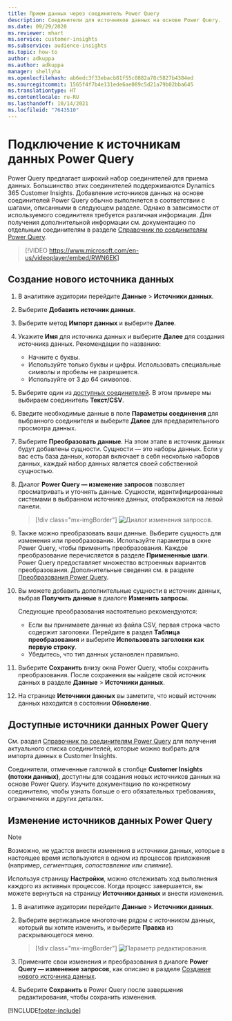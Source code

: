 ```yaml
---
title: Прием данных через соединитель Power Query
description: Соединители для источников данных на основе Power Query.
ms.date: 09/29/2020
ms.reviewer: mhart
ms.service: customer-insights
ms.subservice: audience-insights
ms.topic: how-to
author: adkuppa
ms.author: adkuppa
manager: shellyha
ms.openlocfilehash: ab6edc3f33ebacb81f55c0882a78c5827b4384ed
ms.sourcegitcommit: 1565f4f7b4e131ede6ae089c5d21a79b02bba645
ms.translationtype: HT
ms.contentlocale: ru-RU
ms.lasthandoff: 10/14/2021
ms.locfileid: "7643510"
---
```

# <a name="connect-to-a-power-query-data-source"></a>Подключение к источникам данных Power Query

Power Query предлагает широкий набор соединителей для приема данных. Большинство этих соединителей поддерживаются Dynamics 365 Customer Insights. Добавление источников данных на основе соединителей Power Query обычно выполняется в соответствии с шагами, описанными в следующем разделе. Однако в зависимости от используемого соединителя требуется различная информация. Для получения дополнительной информации см. документацию по отдельным соединителям в разделе [Справочник по соединителям Power Query](/power-query/connectors/).

> [!VIDEO https://www.microsoft.com/en-us/videoplayer/embed/RWN6EK]

## <a name="create-a-new-data-source"></a>Создание нового источника данных

1. В аналитике аудитории перейдите **Данные** > **Источники данных**.

1. Выберите **Добавить источник данных**.

1. Выберите метод **Импорт данных** и выберите **Далее**.

1. Укажите **Имя** для источника данных и выберите **Далее** для создания источника данных. Рекомендации по названию: 
   - Начните с буквы.
   - Используйте только буквы и цифры. Использовать специальные символы и пробелы не разрешается.
   - Используйте от 3 до 64 символов.

1. Выберите один из [доступных соединителей](#available-power-query-data-sources). В этом примере мы выбираем соединитель **Текст/CSV**.

1. Введите необходимые данные в поле **Параметры соединения** для выбранного соединителя и выберите **Далее** для предварительного просмотра данных.

1. Выберите **Преобразовать данные**. На этом этапе в источник данных будут добавлены сущности. Сущности — это наборы данных. Если у вас есть база данных, которая включает в себя несколько наборов данных, каждый набор данных является своей собственной сущностью.

1. Диалог **Power Query — изменение запросов** позволяет просматривать и уточнять данные. Сущности, идентифицированные системами в выбранном источнике данных, отображаются на левой панели.

   > [!div class="mx-imgBorder"]
   > ![Диалог изменения запросов.](media/data-manager-configure-edit-queries.png "Диалог изменения запросов")

1. Также можно преобразовать ваши данные. Выберите сущность для изменения или преобразования. Используйте параметры в окне Power Query, чтобы применить преобразования. Каждое преобразование перечисляется в разделе **Примененные шаги**. Power Query предоставляет множество встроенных вариантов преобразования. Дополнительные сведения см. в разделе [Преобразования Power Query](/power-query/power-query-what-is-power-query#transformations).

1. Вы можете добавить дополнительные сущности в источник данных, выбрав **Получить данные** в диалоге **Изменить запросы**.

   Следующие преобразования настоятельно рекомендуются:

   - Если вы принимаете данные из файла CSV, первая строка часто содержит заголовки. Перейдите в раздел **Таблица преобразования** и выберите **Использовать заголовки как первую строку**.
   - Убедитесь, что тип данных установлен правильно.

1. Выберите **Сохранить** внизу окна Power Query, чтобы сохранить преобразования. После сохранения вы найдете свой источник данных в разделе **Данные** > **Источники данных**.

1. На странице **Источники данных** вы заметите, что новый источник данных находится в состоянии **Обновление**.

## <a name="available-power-query-data-sources"></a>Доступные источники данных Power Query

См. раздел [Справочник по соединителям Power Query](/power-query/connectors/) для получения актуального списка соединителей, которые можно выбрать для импорта данных в Customer Insights. 

Соединители, отмеченные галочкой в столбце **Customer Insights (потоки данных)**, доступны для создания новых источников данных на основе Power Query. Изучите документацию по конкретному соединителю, чтобы узнать больше о его обязательных требованиях, ограничениях и других деталях.

## <a name="edit-power-query-data-sources"></a>Изменение источников данных Power Query

> [!NOTE]
> Возможно, не удастся внести изменения в источники данных, которые в настоящее время используются в одном из процессов приложения (например, *сегментация*, *сопоставление* или *слияние*). 
>
> Используя страницу **Настройки**, можно отслеживать ход выполнения каждого из активных процессов. Когда процесс завершается, вы можете вернуться на страницу **Источники данных** и внести изменения.

1. В аналитике аудитории перейдите **Данные** > **Источники данных**.

2. Выберите вертикальное многоточие рядом с источником данных, который вы хотите изменить, и выберите **Правка** из раскрывающегося меню.

   > [!div class="mx-imgBorder"]
   > ![Параметр редактирования.](media/edit-option-data-sources.png "Параметр редактирования")

3. Примените свои изменения и преобразования в диалоге **Power Query — изменение запросов**, как описано в разделе [Создание нового источника данных](#create-a-new-data-source).

4. Выберите **Сохранить** в Power Query после завершения редактирования, чтобы сохранить изменения.


[!INCLUDE[footer-include](../includes/footer-banner.md)]